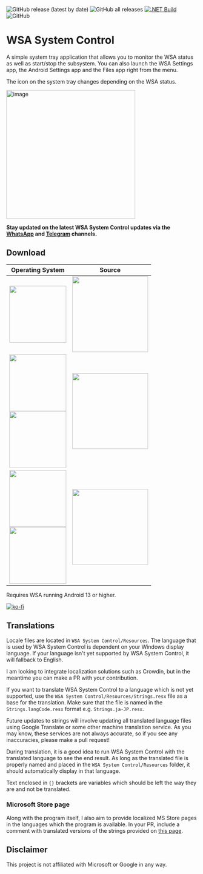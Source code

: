 ![GitHub release (latest by date)](https://img.shields.io/github/v/release/infinitepower18/wsa-systemcontrol)
![GitHub all releases](https://img.shields.io/github/downloads/infinitepower18/WSA-SystemControl/total?label=github%20downloads)
[![.NET Build](https://github.com/infinitepower18/WSA-SystemControl/actions/workflows/dotnet.yml/badge.svg)](https://github.com/infinitepower18/WSA-SystemControl/actions/workflows/dotnet.yml)
![GitHub](https://img.shields.io/github/license/infinitepower18/wsa-systemcontrol)
# WSA System Control
A simple system tray application that allows you to monitor the WSA status as well as start/stop the subsystem. You can also launch the WSA Settings app, the Android Settings app and the Files app right from the menu.

The icon on the system tray changes depending on the WSA status.

<img width="340" alt="image" src="https://github.com/infinitepower18/WSA-SystemControl/assets/44692189/304fdbd8-ffd7-4127-96d2-23adf672724c">

**Stay updated on the latest WSA System Control updates via the [WhatsApp](https://whatsapp.com/channel/0029Va813rH1iUxXWN4sfl1Z) and [Telegram](https://t.me/WSASystemControl) channels.**

## Download
Operating System|Source
|---------|---------|
|<img src="https://upload.wikimedia.org/wikipedia/commons/e/e6/Windows_11_logo.svg" style="width: 150px;"/>|[<img src="https://get.microsoft.com/images/en-US%20dark.svg" style="width: 200px;"/>](https://apps.microsoft.com/store/detail/9PFCTFQ8V8C3?cid=ghreadme&mode=direct)|
|<img src="https://upload.wikimedia.org/wikipedia/commons/e/e6/Windows_11_logo.svg" style="width: 150px;"/></br><img src="https://upload.wikimedia.org/wikipedia/commons/0/05/Windows_10_Logo.svg" style="width: 150px;"/> |[<img src="https://user-images.githubusercontent.com/68516357/226141505-c93328f9-d6ae-4838-b080-85b073bfa1e0.png" style="width: 200px;"/>](https://github.com/infinitepower18/WSA-SystemControl/releases/latest)|
|<img src="https://upload.wikimedia.org/wikipedia/commons/e/e6/Windows_11_logo.svg" style="width: 150px;"/></br><img src="https://upload.wikimedia.org/wikipedia/commons/0/05/Windows_10_Logo.svg" style="width: 150px;"/> |[<img src="https://user-images.githubusercontent.com/49786146/159123331-729ae9f2-4cf9-439b-8515-16a4ef991089.png" style="width: 200px;"/>](https://winstall.app/apps/infinitepower18.WSASystemControl)|

Requires WSA running Android 13 or higher.

[![ko-fi](https://ko-fi.com/img/githubbutton_sm.svg)](https://ko-fi.com/F1F1K06VY)

## Translations

Locale files are located in `WSA System Control/Resources`. The language that is used by WSA System Control is dependent on your Windows display language. If your language isn't yet supported by WSA System Control, it will fallback to English.

I am looking to integrate localization solutions such as Crowdin, but in the meantime you can make a PR with your contribution.

If you want to translate WSA System Control to a language which is not yet supported, use the `WSA System Control/Resources/Strings.resx` file as a base for the translation. Make sure that the file is named in the `Strings.langCode.resx` format e.g. `Strings.ja-JP.resx`.

Future updates to strings will involve updating all translated language files using Google Translate or some other machine translation service. As you may know, these services are not always accurate, so if you see any inaccuracies, please make a pull request!

During translation, it is a good idea to run WSA System Control with the translated language to see the end result. As long as the translated file is properly named and placed in the `WSA System Control/Resources` folder, it should automatically display in that language.

Text enclosed in `{}` brackets are variables which should be left the way they are and not be translated.

### Microsoft Store page
Along with the program itself, I also aim to provide localized MS Store pages in the languages which the program is available. In your PR, include a comment with translated versions of the strings provided on [this page](https://gist.github.com/infinitepower18/cfa1df87d6b5c1c1d520c892303a8d79).

## Disclaimer
This project is not affiliated with Microsoft or Google in any way.
